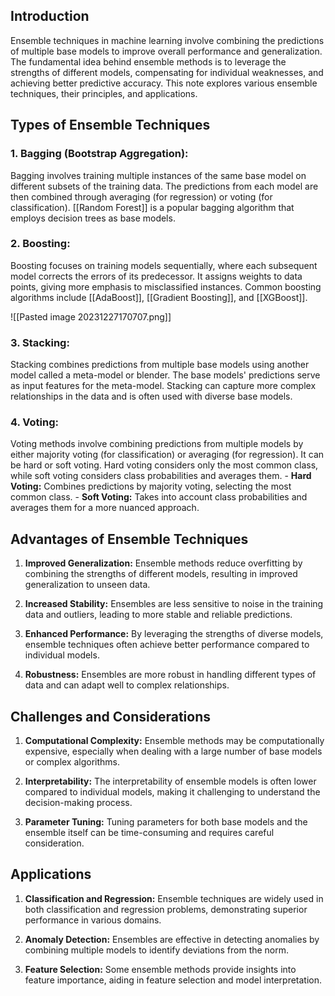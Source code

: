 ## Introduction

Ensemble techniques in machine learning involve combining the predictions of multiple base models to improve overall performance and generalization. The fundamental idea behind ensemble methods is to leverage the strengths of different models, compensating for individual weaknesses, and achieving better predictive accuracy. This note explores various ensemble techniques, their principles, and applications.

## Types of Ensemble Techniques

### 1. **Bagging (Bootstrap Aggregation):**

Bagging involves training multiple instances of the same base model on different subsets of the training data. The predictions from each model are then combined through averaging (for regression) or voting (for classification). [[Random Forest]] is a popular bagging algorithm that employs decision trees as base models.

### 2. **Boosting:**

Boosting focuses on training models sequentially, where each subsequent model corrects the errors of its predecessor. It assigns weights to data points, giving more emphasis to misclassified instances. Common boosting algorithms include [[AdaBoost]], [[Gradient Boosting]], and [[XGBoost]].

![[Pasted image 20231227170707.png]]


### 3. **Stacking:**

Stacking combines predictions from multiple base models using another model called a meta-model or blender. The base models' predictions serve as input features for the meta-model. Stacking can capture more complex relationships in the data and is often used with diverse base models.

### 4. **Voting:**

Voting methods involve combining predictions from multiple models by either majority voting (for classification) or averaging (for regression). It can be hard or soft voting. Hard voting considers only the most common class, while soft voting considers class probabilities and averages them.
	- **Hard Voting:** Combines predictions by majority voting, selecting the most common class.
	- **Soft Voting:** Takes into account class probabilities and averages them for a more nuanced approach.

## Advantages of Ensemble Techniques

1. **Improved Generalization:**
   Ensemble methods reduce overfitting by combining the strengths of different models, resulting in improved generalization to unseen data.

2. **Increased Stability:**
   Ensembles are less sensitive to noise in the training data and outliers, leading to more stable and reliable predictions.

3. **Enhanced Performance:**
   By leveraging the strengths of diverse models, ensemble techniques often achieve better performance compared to individual models.

4. **Robustness:**
   Ensembles are more robust in handling different types of data and can adapt well to complex relationships.

## Challenges and Considerations

1. **Computational Complexity:**
   Ensemble methods may be computationally expensive, especially when dealing with a large number of base models or complex algorithms.

2. **Interpretability:**
   The interpretability of ensemble models is often lower compared to individual models, making it challenging to understand the decision-making process.

3. **Parameter Tuning:**
   Tuning parameters for both base models and the ensemble itself can be time-consuming and requires careful consideration.

## Applications

1. **Classification and Regression:**
   Ensemble techniques are widely used in both classification and regression problems, demonstrating superior performance in various domains.

2. **Anomaly Detection:**
   Ensembles are effective in detecting anomalies by combining multiple models to identify deviations from the norm.

3. **Feature Selection:**
   Some ensemble methods provide insights into feature importance, aiding in feature selection and model interpretation.